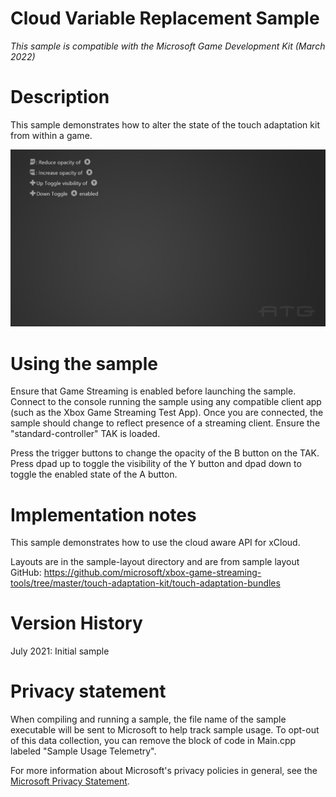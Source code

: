 # Cloud Variable Replacement Sample

*This sample is compatible with the Microsoft Game Development Kit
(March 2022)*

# Description

This sample demonstrates how to alter the state of the touch adaptation
kit from within a game.

![Text Description automatically generated](./media/image1.jpeg)

# Using the sample

Ensure that Game Streaming is enabled before launching the sample.
Connect to the console running the sample using any compatible client
app (such as the Xbox Game Streaming Test App). Once you are connected,
the sample should change to reflect presence of a streaming client.
Ensure the "standard-controller" TAK is loaded.

Press the trigger buttons to change the opacity of the B button on the
TAK. Press dpad up to toggle the visibility of the Y button and dpad
down to toggle the enabled state of the A button.

# Implementation notes

This sample demonstrates how to use the cloud aware API for xCloud.

Layouts are in the sample-layout directory and are from sample layout
GitHub:
<https://github.com/microsoft/xbox-game-streaming-tools/tree/master/touch-adaptation-kit/touch-adaptation-bundles>

# Version History

July 2021: Initial sample

# Privacy statement

When compiling and running a sample, the file name of the sample
executable will be sent to Microsoft to help track sample usage. To
opt-out of this data collection, you can remove the block of code in
Main.cpp labeled "Sample Usage Telemetry".

For more information about Microsoft's privacy policies in general, see
the [Microsoft Privacy
Statement](https://privacy.microsoft.com/en-us/privacystatement/).

